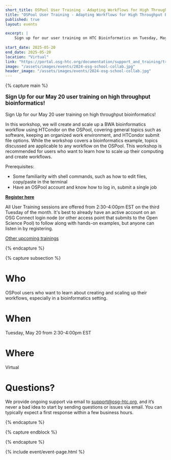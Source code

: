 ```yaml
---
short_title: OSPool User Training - Adapting Workflows for High Throughput Bioinformatics
title: "OSPool User Training - Adapting Workflows for High Throughput Bioinformatics"
published: true
layout: events

excerpt: |
    Sign up for our user training on HTC Bioinformatics on Tuesday, May 20!
    
start_date: 2025-05-20
end_date: 2025-05-20
location: "Virtual"
link: "https://portal.osg-htc.org/documentation/support_and_training/training/osgusertraining/"
image: "/assets/images/events/2024-osg-school-collab.jpg"
header_image: "/assets/images/events/2024-osg-school-collab.jpg"
---
```


{% capture main %}

<p style="font-size: larger; font-weight: bold;">Sign Up for our May 20 user training on high throughput bioinformatics!</p>

Sign Up for our May 20 user training on high throughput bioinformatics!

In this workshop, we will create and scale up a BWA bioinformatics workflow using HTCondor on the OSPool, covering general topics such as software, keeping an organized work environment, and HTCondor submit file options. While the workshop covers a bioinformatics example, topics discussed are applicable to any workflow on the OSPool. This workshop is recommended for users who want to learn how to scale up their computing and create workflows.

Prerequisites: 
* Some familiarity with shell commands, such as how to edit files, copy/paste in the terminal
* Have an OSPool account and know how to log in, submit a single job


**[Register here](https://osgfacilitation.setmore.com/#classes)**

All User Training sessions are offered from 2:30-4:00pm EST on the third Tuesday of the month. It's best to already have an active account on an OSG Connect login node (or other access point that submits to the Open Science Pool) to follow along with hands-on examples, but anyone can listen in by registering.

[Other upcoming trainings](https://portal.osg-htc.org/documentation/support_and_training/training/osgusertraining/)

{% endcapture %}


{% capture subsection %}
# Who

OSPool users who want to learn about creating and scaling up their workflows, especially in a bioinformatics setting.

# When

Tuesday, May 20 from 2:30-4:00pm EST

# Where

Virtual

# Questions?

We provide ongoing support via email to <support@osg-htc.org>, and it’s never a bad idea to start by sending questions or issues via email. You can typically expect a first response within a few business hours.

{% endcapture %}

{% capture endblock %}


{% endcapture %}

{% include event/event-page.html %}
